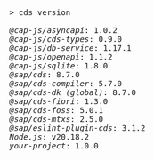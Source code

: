 <!-- this file is automatically generated and updated by a github action -->
<pre class="log">
> cds version

<em>@cap-js/asyncapi</em>: 1.0.2
<em>@cap-js/cds-types</em>: 0.9.0
<em>@cap-js/db-service</em>: 1.17.1
<em>@cap-js/openapi</em>: 1.1.2
<em>@cap-js/sqlite</em>: 1.8.0
<em>@sap/cds</em>: 8.7.0
<em>@sap/cds-compiler</em>: 5.7.0
<em>@sap/cds-dk (global)</em>: 8.7.0
<em>@sap/cds-fiori</em>: 1.3.0
<em>@sap/cds-foss</em>: 5.0.1
<em>@sap/cds-mtxs</em>: 2.5.0
<em>@sap/eslint-plugin-cds</em>: 3.1.2
<em>Node.js</em>: v20.18.2
<em>your-project</em>: 1.0.0
</pre>
